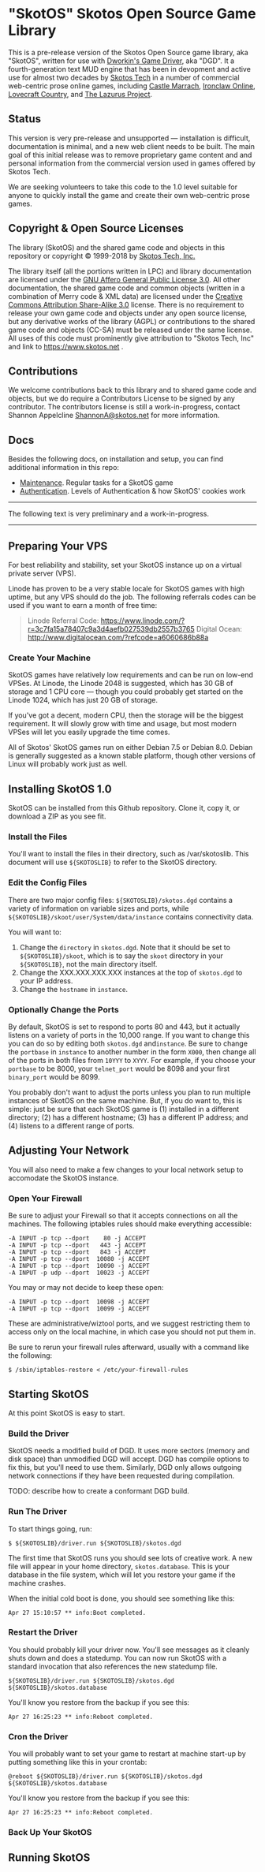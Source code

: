 # "SkotOS" Skotos Open Source Game Library

This is a pre-release version of the Skotos Open Source game library, aka "SkotOS", written for use with [Dworkin's Game Driver](https://github.com/dworkin/dgd), aka "DGD". It a fourth-generation text MUD engine that has been in devopment and active use for almost two decades by [Skotos Tech](http://www.skotos.net/) in a number of commercial web-centric prose online games, including [Castle Marrach](http://www.skotos.net/games/marrach/), [Ironclaw Online](http://www.skotos.net/games/ironclaw/), [Lovecraft Country](http://www.lovecraftcountry.com/comic/), and [The Lazurus Project](http://www.lazarus-project.net/). 

## Status

This version is very pre-release and unsupported — installation is difficult, documentation is minimal, and a new web client needs to be built. The main goal of this initial release was to remove proprietary game content and and personal information from the commercial version used in games offered by Skotos Tech.

We are seeking volunteers to take this code to the 1.0 level suitable for anyone to quickly install the game and create their own web-centric prose games.

## Copyright & Open Source Licenses

The library (SkotOS) and the shared game code and objects in this repository or copyright © 1999-2018 by [Skotos Tech, Inc.](https://www.skotos.net) 

The library itself (all the portions written in LPC) and library documentation are licensed under the [GNU Affero General Public License 3.0](https://www.gnu.org/licenses/agpl-3.0.en.html). All other documentation, the shared game code and common objects (written in a combination of Merry code & XML data) are licensed under the [Creative Commons Attribution Share-Alike 3.0](https://creativecommons.org/licenses/by-sa/3.0/deed.en) license. There is no requirement to release your own game code and objects under any open source license, but any derivative works of the library (AGPL) or contributions to the shared game code and objects (CC-SA) must be released under the same license. All uses of this code must prominently give attribution to "Skotos Tech, Inc" and link to https://www.skotos.net .

## Contributions

We welcome contributions back to this library and to shared game code and objects, but we do require a Contributors License to be signed by any contributor. The contributors license is still a work-in-progress, contact Shannon Appelcline <ShannonA@skotos.net> for more information.

## Docs

Besides the following docs, on installation and setup, you can find additional information in this repo:

* [Maintenance](docs/Maintenance.md). Regular tasks for a SkotOS game
* [Authentication](docs/Authentication.md). Levels of Authentication & how SkotOS' cookies work

----

The following text is very preliminary and a work-in-progress.

----

## Preparing Your VPS

For best reliability and stability, set your SkotOS instance up on a virtual private server (VPS). 

Linode has proven to be a very stable locale for SkotOS games with high uptime, but any VPS should do the job. The following referrals codes can be used if you want to earn a month of free time:

> Linode Referral Code: https://www.linode.com/?r=3c7fa15a78407c9a3d4aefb027539db2557b3765
> Digital Ocean: http://www.digitalocean.com/?refcode=a6060686b88a

### Create Your Machine

SkotOS games have relatively low requirements and can be run on low-end VPSes. At Linode, the Linode 2048 is suggested, which has 30 GB of storage and 1 CPU core — though you could probably get started on the Linode 1024, which has just 20 GB of storage. 

If you've got a decent, modern CPU, then the storage will be the biggest requirement. It will slowly grow with time and usage, but most modern VPSes will let you easily upgrade the time comes.

All of Skotos' SkotOS games run on either Debian 7.5 or Debian 8.0. Debian is generally suggested as a known stable platform, though other versions of Linux will probably work just as well.

## Installing SkotOS 1.0

SkotOS can be installed from this Github repository. Clone it, copy it, or download a ZIP as you see fit.

### Install the Files

You'll want to install the files in their directory, such as /var/skotoslib. This document will use `${SKOTOSLIB}` to refer to the SkotOS directory.

### Edit the Config Files

There are two major config files: `${SKOTOSLIB}/skotos.dgd` contains a variety of information on variable sizes and ports, while `${SKOTOSLIB}/skoot/user/System/data/instance` contains connectivity data.

You will want to:

1. Change the `directory` in `skotos.dgd`. Note that it should be set to `${SKOTOSLIB}/skoot`, which is to say the `skoot` directory in your `${SKOTOSLIB}`, not the main directory itself.
2. Change the XXX.XXX.XXX.XXX instances at the top of `skotos.dgd` to your IP address.
3. Change the `hostname` in `instance`.

### Optionally Change the Ports

By default, SkotOS is set to respond to ports 80 and 443, but it actually listens on a variety of ports in the 10,000 range. If you want to change this you can do so by editing both `skotos.dgd` and`instance`. Be sure to change the `portbase` in `instance` to another number in the form `X000`, then change all of the ports in both files from `10YYY` to `XYYY`. For example, if you choose your `portbase` to be 8000, your `telnet_port` would be 8098 and your first `binary_port` would be 8099.

You probably don't want to adjust the ports unless you plan to run multiple instances of SkotOS on the same machine. But, if you do want to, this is simple: just be sure that each SkotOS game is (1) installed in a different directory; (2) has a different hostname; (3) has a different IP address; and (4) listens to a different range of ports. 

## Adjusting Your Network

You will also need to make a few changes to your local network setup to accomodate the SkotOS instance.

### Open Your Firewall

Be sure to adjust your Firewall so that it accepts connections on all the machines. The following iptables rules should make everything accessible:

```
-A INPUT -p tcp --dport    80 -j ACCEPT
-A INPUT -p tcp --dport   443 -j ACCEPT
-A INPUT -p tcp --dport   843 -j ACCEPT
-A INPUT -p tcp --dport  10080 -j ACCEPT
-A INPUT -p tcp --dport  10090 -j ACCEPT
-A INPUT -p udp --dport  10023 -j ACCEPT
```

You may or may not decide to keep these open:
```
-A INPUT -p tcp --dport  10098 -j ACCEPT
-A INPUT -p tcp --dport  10099 -j ACCEPT
```
These are administrative/wiztool ports, and we suggest restricting them to access only on the local machine, in which case you should not put them in.

Be sure to rerun your firewall rules afterward, usually with a command like the following:

```
$ /sbin/iptables-restore < /etc/your-firewall-rules
```

## Starting SkotOS

At this point SkotOS is easy to start.

### Build the Driver

SkotOS needs a modified build of DGD. It uses more sectors (memory and disk space) than unmodified DGD will accept. DGD has compile options to fix this, but you'll need to use them. Similarly, DGD only allows outgoing network connections if they have been requested during compilation.

TODO: describe how to create a conformant DGD build.

### Run The Driver

To start things going, run:

```
$ ${SKOTOSLIB}/driver.run ${SKOTOSLIB}/skotos.dgd
```

The first time that SkotOS runs you should see lots of creative work. A new file will appear in your home directory, `skotos.database`. This is your database in the file system, which will let you restore your game if the machine crashes.

When the initial cold boot is done, you should see something like this:

```
Apr 27 15:10:57 ** info:Boot completed.
```

### Restart the Driver

You should probably kill your driver now. You'll see messages as it cleanly shuts down and does a statedump. You can now run SkotOS with a standard invocation that also references the new statedump file.

```
${SKOTOSLIB}/driver.run ${SKOTOSLIB}/skotos.dgd ${SKOTOSLIB}/skotos.database
```

You'll know you restore from the backup if you see this:

```
Apr 27 16:25:23 ** info:Reboot completed.
```

### Cron the Driver

You will probably want to set your game to restart at machine start-up by putting something like this in your crontab:

```
@reboot ${SKOTOSLIB}/driver.run ${SKOTOSLIB}/skotos.dgd ${SKOTOSLIB}/skotos.database
```

You'll know you restore from the backup if you see this:

```
Apr 27 16:25:23 ** info:Reboot completed.
```

### Back Up Your SkotOS

## Running SkotOS
